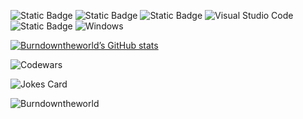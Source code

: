 ![Static Badge](https://img.shields.io/badge/TheDevMeeting-Podcast-green?link=https%3A%2F%2Fopen.spotify.com%2Fshow%2F3XuKc26Q4HrKClCQUQciRB%3Fsi%3DJNSzdZn9TpqQpM_EhjV-Gg)
![Static Badge](https://img.shields.io/badge/Python-blue?label=My%20most%20used%20language&labelColor=yellow)
![Static Badge](https://img.shields.io/badge/Codewars-f77d72?logo=codewars&link=https%3A%2F%2Fwww.codewars.com%2Fusers%2Fburndowntheworld)
![Visual Studio Code](https://img.shields.io/badge/Visual%20Studio%20Code-0078d7.svg?logo=visual-studio-code&logoColor=white)
![Static Badge](https://img.shields.io/badge/Phind-black?link=https%3A%2F%2Fwww.phind.com%2Fsearch%3Fhome%3Dtru)
![Windows](https://img.shields.io/badge/Windows-0078D6?logo=windows&logoColor=white)


[![Burndowntheworld’s GitHub stats](https://github-readme-stats.vercel.app/api?username=burndowntheworld&theme=synthwave)](https://github.com/anuraghazra/github-readme-stats)

<!---
[![Top Langs](https://github-readme-stats.vercel.app/api/top-langs/?username=burndowntheworld)](https://github.com/anuraghazra/github-readme-stats)
--->

![Codewars](https://github.r2v.ch/codewars?user=burndowntheworld&stroke=%23b362ff&theme=purple_dark)

![Jokes Card](https://readme-jokes.vercel.app/api)


</p>

![Burndowntheworld](https://raw.githubusercontent.com/Trilokia/Trilokia/379277808c61ef204768a61bbc5d25bc7798ccf1/bottom_header.svg)
<br>
</p>
